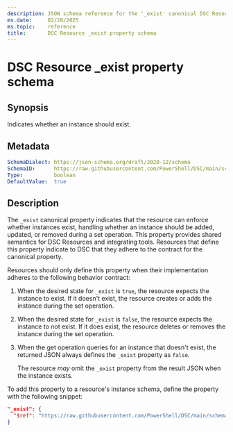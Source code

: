 ```yaml
---
description: JSON schema reference for the '_exist' canonical DSC Resource property.
ms.date:     02/28/2025
ms.topic:    reference
title:       DSC Resource _exist property schema
---
```


# DSC Resource _exist property schema

## Synopsis

Indicates whether an instance should exist.

## Metadata

```yaml
SchemaDialect: https://json-schema.org/draft/2020-12/schema
SchemaID:      https://raw.githubusercontent.com/PowerShell/DSC/main/schemas/v3.0.0/resource/properties/exist.json
Type:          boolean
DefaultValue:  true
```

## Description

The `_exist` canonical property indicates that the resource can enforce whether instances exist,
handling whether an instance should be added, updated, or removed during a set operation. This
property provides shared semantics for DSC Resources and integrating tools. Resources that define
this property indicate to DSC that they adhere to the contract for the canonical property.

Resources should only define this property when their implementation adheres to the following
behavior contract:

1. When the desired state for `_exist` is `true`, the resource expects the instance to exist. If it
   doesn't exist, the resource creates or adds the instance during the set operation.
1. When the desired state for `_exist` is `false`, the resource expects the instance to not exist.
   If it does exist, the resource deletes or removes the instance during the set operation.
1. When the get operation queries for an instance that doesn't exist, the returned JSON always
   defines the `_exist` property as `false`.

   The resource _may_ omit the `_exist` property from the result JSON when the instance exists.

To add this property to a resource's instance schema, define the property with the following
snippet:

```json
"_exist": {
  "$ref": "https://raw.githubusercontent.com/PowerShell/DSC/main/schemas/v3.0/resource/properties/exist.json"
}
```

<!-- TODO: Enumerate the other available URIs and describe which to select and why -->
